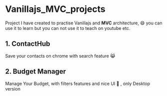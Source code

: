 # Vanillajs_MVC_projects
Project I have created to practise Vanillajs and **MVC** architecture, :smile: 
you can use it to learn but you can not use it to teach on youtube etc. 
## 1. ContactHub
Save your contacts on chrome with search feature :joy_cat:

## 2. Budget Manager
Manage Your Budget, with filters features and nice UI :candy: , only Desktop version
